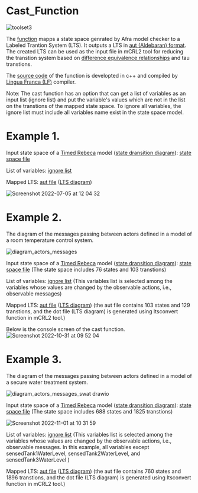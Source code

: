 # Cast_Function


![toolset3](https://user-images.githubusercontent.com/45528113/199219377-742ded4c-0063-4347-8961-4504f5b6f01e.jpg)




The <a href="https://github.com/fereidoun-moradi/cast_function/blob/main/castfunction_variables">function</a> mapps a state space genrated by Afra model checker to a Labeled Trantion System (LTS). 
It outputs a LTS in <a href="https://www.mcrl2.org/web/user_manual/language_reference/lts.html#language-aut-lts">aut (Aldebaran) format</a>. The created LTS can be used as the input file in mCRL2 tool for reducing the transtion system based on <a href="https://www.mcrl2.org/web/user_manual/tools/release/ltsconvert.html">difference equivalence relationships</a> and tau transtions.

The <a href="https://github.com/fereidoun-moradi/cast_function/blob/main/castfunction_variables.lf">source code</a> of the function is developted in c++ and compiled by  <a href="https://www.lf-lang.org/download">Lingua Franca (LF)</a> compiler. 

Note: The cast function has an option that can get a list of variables as an input list (ignore list) and put the variable's values which are not in the list on the transtions of the mapped state space. To ignore all variables, the ignore list must include all variables name exist in the state space model. 

# Example 1.
Input state space of a <a href="https://github.com/fereidoun-moradi/Abstraction-tool/blob/main/RV-Example.rebeca">Timed Rebeca</a> model (<a href="https://github.com/fereidoun-moradi/cast_function/blob/main/RV_Example.png">state dransition diagram</a>): <a href="https://github.com/fereidoun-moradi/cast_function/blob/main/RV-Example.statespace">state space file</a>

List of variables:  <a href="https://github.com/fereidoun-moradi/cast_function/blob/main/variables_list">ignore list</a>

Mapped LTS: <a href="https://github.com/fereidoun-moradi/cast_function/blob/main/castfile.aut">aut file</a> (<a href="https://github.com/fereidoun-moradi/cast_function/blob/main/mapped_lts.pdf">LTS diagram</a>)

![Screenshot 2022-07-05 at 12 04 32](https://user-images.githubusercontent.com/45528113/177304089-46e46617-750b-4b88-a831-032044330d7b.png)

# Example 2.
The diagram of the messages passing between actors defined in a model of a room temperature control system.

![diagram_actors_messages](https://user-images.githubusercontent.com/45528113/198962230-89231591-082f-4591-b449-b58471ea3488.jpg)

Input state space of a <a href="https://github.com/fereidoun-moradi/cast_function/blob/main/OneRoomTemp_mode.rebeca">Timed Rebeca</a> model (<a href="https://github.com/fereidoun-moradi/cast_function/blob/main/state_transition_diagram.png">state dransition diagram</a>): <a href="https://github.com/fereidoun-moradi/cast_function/blob/main/OneRoomTemp_mode.statespace">state space file</a> (The state space includes 76 states and 103 transtions)

List of variables:  <a href="https://github.com/fereidoun-moradi/cast_function/blob/main/variables_list_exp2">ignore list</a>
(This variables list is selected among the variables whose values are changed by the observable actions, i.e., observable messages)

Mapped LTS: <a href="https://github.com/fereidoun-moradi/cast_function/blob/main/castfile_exp2.aut">aut file</a> (<a href="https://github.com/fereidoun-moradi/cast_function/blob/main/state%20transition%20diagram%20exp2.png">LTS diagram</a>) (the aut file contains 103 states and 129 transtions, and the dot file (LTS diagram) is generated using ltsconvert function in mCRL2 tool.)



Below is the console screen of the cast function.
![Screenshot 2022-10-31 at 09 52 04](https://user-images.githubusercontent.com/45528113/198969112-9cd46046-db00-4273-afe9-8d337abae538.png)



# Example 3.
The diagram of the messages passing between actors defined in a model of a secure water treatment system.

![diagram_actors_messages_swat drawio](https://user-images.githubusercontent.com/45528113/199199300-2946742b-285a-46f4-b825-2d81adfcd6ee.png)


Input state space of a <a href="https://github.com/fereidoun-moradi/cast_function/blob/main/SWaT_Time_WithoutAttacks.rebeca">Timed Rebeca</a> model (<a href="https://github.com/fereidoun-moradi/cast_function/blob/main/SWaT_Time_WithoutAttacks.pdf">state dransition diagram</a>): <a href="https://github.com/fereidoun-moradi/cast_function/blob/main/SWaT_Time_WithoutAttacks.statespace">state space file</a> (The state space includes 688 states and 1825 transtions)

![Screenshot 2022-11-01 at 10 31 59](https://user-images.githubusercontent.com/45528113/199203830-1efc2b37-976d-4a3d-8807-baec7d2ff869.png)



List of variables:  <a href="https://github.com/fereidoun-moradi/cast_function/blob/main/variables_list_exp3.txt">ignore list</a>
(This variables list is selected among the variables whose values are changed by the observable actions, i.e., observable messages. In this example, all variables except sensedTank1WaterLevel, sensedTank2WaterLevel, and sensedTank3WaterLevel )

Mapped LTS: <a href="https://github.com/fereidoun-moradi/cast_function/blob/main/castfile_exp3.aut">aut file</a> (<a href="https://github.com/fereidoun-moradi/cast_function/blob/main/SWaT_Time_WithoutAttacks_casted_v2_dot.pdf">LTS diagram</a>) (the aut file contains 760 states and 1896 transtions, and the dot file (LTS diagram) is generated using ltsconvert function in mCRL2 tool.)

